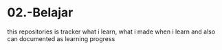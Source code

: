 # 02.-Belajar

this repositories is tracker what i learn, what i made when i learn and also can documented as learning progress 
